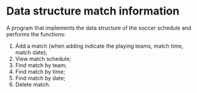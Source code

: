 # Data structure match information
A program that implements the data structure of the soccer schedule and performs the functions:  
1. Add a match (when adding indicate the playing teams, match time, match date);
2. View match schedule;
3. Find match by team;
4. Find match by time;
5. Find match by date;
6. Delete match. 
